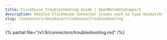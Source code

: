 ```yaml
---
title: Clickhouse Troubleshooting Guide | OpenMetadataSupport
description: Resolve ClickHouse connector issues such as type mismatches, invalid credentials, or ingestion slowdowns.
slug: /connectors/database/clickhouse/troubleshooting
---
```


{% partial file="/v1.9/connectors/troubleshooting.md" /%}
